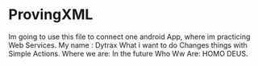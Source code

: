# ProvingXML
Im going to use this file to connect one android App, where im practicing Web Services.
My name :  Dytrax
What i want to do Changes things with Simple Actions.
Where we are: In the future
Who Ww Are: HOMO DEUS.
